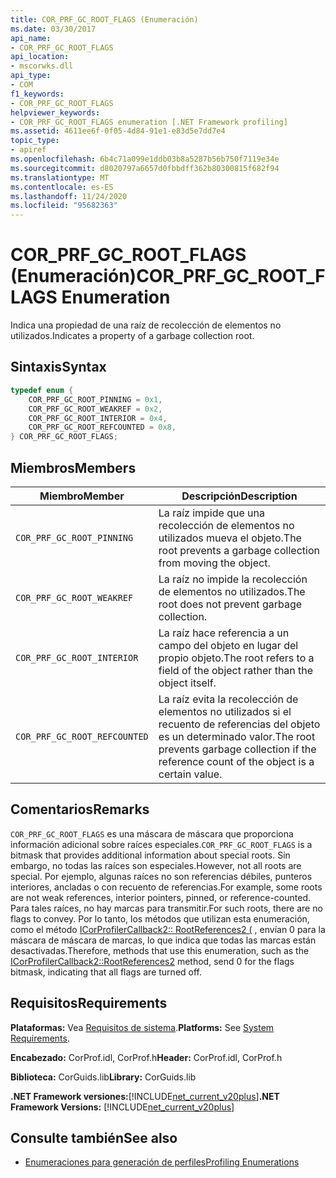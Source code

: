 ```yaml
---
title: COR_PRF_GC_ROOT_FLAGS (Enumeración)
ms.date: 03/30/2017
api_name:
- COR_PRF_GC_ROOT_FLAGS
api_location:
- mscorwks.dll
api_type:
- COM
f1_keywords:
- COR_PRF_GC_ROOT_FLAGS
helpviewer_keywords:
- COR_PRF_GC_ROOT_FLAGS enumeration [.NET Framework profiling]
ms.assetid: 4611ee6f-0f05-4d84-91e1-e83d5e7dd7e4
topic_type:
- apiref
ms.openlocfilehash: 6b4c71a099e1ddb03b8a5287b56b750f7119e34e
ms.sourcegitcommit: d8020797a6657d0fbbdff362b80300815f682f94
ms.translationtype: MT
ms.contentlocale: es-ES
ms.lasthandoff: 11/24/2020
ms.locfileid: "95682363"
---
```

# <a name="cor_prf_gc_root_flags-enumeration"></a><span data-ttu-id="8fc51-102">COR_PRF_GC_ROOT_FLAGS (Enumeración)</span><span class="sxs-lookup"><span data-stu-id="8fc51-102">COR_PRF_GC_ROOT_FLAGS Enumeration</span></span>

<span data-ttu-id="8fc51-103">Indica una propiedad de una raíz de recolección de elementos no utilizados.</span><span class="sxs-lookup"><span data-stu-id="8fc51-103">Indicates a property of a garbage collection root.</span></span>  
  
## <a name="syntax"></a><span data-ttu-id="8fc51-104">Sintaxis</span><span class="sxs-lookup"><span data-stu-id="8fc51-104">Syntax</span></span>  
  
```cpp  
typedef enum {  
    COR_PRF_GC_ROOT_PINNING = 0x1,  
    COR_PRF_GC_ROOT_WEAKREF = 0x2,  
    COR_PRF_GC_ROOT_INTERIOR = 0x4,  
    COR_PRF_GC_ROOT_REFCOUNTED = 0x8,  
} COR_PRF_GC_ROOT_FLAGS;  
```  
  
## <a name="members"></a><span data-ttu-id="8fc51-105">Miembros</span><span class="sxs-lookup"><span data-stu-id="8fc51-105">Members</span></span>  
  
|<span data-ttu-id="8fc51-106">Miembro</span><span class="sxs-lookup"><span data-stu-id="8fc51-106">Member</span></span>|<span data-ttu-id="8fc51-107">Descripción</span><span class="sxs-lookup"><span data-stu-id="8fc51-107">Description</span></span>|  
|------------|-----------------|  
|`COR_PRF_GC_ROOT_PINNING`|<span data-ttu-id="8fc51-108">La raíz impide que una recolección de elementos no utilizados mueva el objeto.</span><span class="sxs-lookup"><span data-stu-id="8fc51-108">The root prevents a garbage collection from moving the object.</span></span>|  
|`COR_PRF_GC_ROOT_WEAKREF`|<span data-ttu-id="8fc51-109">La raíz no impide la recolección de elementos no utilizados.</span><span class="sxs-lookup"><span data-stu-id="8fc51-109">The root does not prevent garbage collection.</span></span>|  
|`COR_PRF_GC_ROOT_INTERIOR`|<span data-ttu-id="8fc51-110">La raíz hace referencia a un campo del objeto en lugar del propio objeto.</span><span class="sxs-lookup"><span data-stu-id="8fc51-110">The root refers to a field of the object rather than the object itself.</span></span>|  
|`COR_PRF_GC_ROOT_REFCOUNTED`|<span data-ttu-id="8fc51-111">La raíz evita la recolección de elementos no utilizados si el recuento de referencias del objeto es un determinado valor.</span><span class="sxs-lookup"><span data-stu-id="8fc51-111">The root prevents garbage collection if the reference count of the object is a certain value.</span></span>|  
  
## <a name="remarks"></a><span data-ttu-id="8fc51-112">Comentarios</span><span class="sxs-lookup"><span data-stu-id="8fc51-112">Remarks</span></span>  

 <span data-ttu-id="8fc51-113">`COR_PRF_GC_ROOT_FLAGS` es una máscara de máscara que proporciona información adicional sobre raíces especiales.</span><span class="sxs-lookup"><span data-stu-id="8fc51-113">`COR_PRF_GC_ROOT_FLAGS` is a bitmask that provides additional information about special roots.</span></span> <span data-ttu-id="8fc51-114">Sin embargo, no todas las raíces son especiales.</span><span class="sxs-lookup"><span data-stu-id="8fc51-114">However, not all roots are special.</span></span> <span data-ttu-id="8fc51-115">Por ejemplo, algunas raíces no son referencias débiles, punteros interiores, ancladas o con recuento de referencias.</span><span class="sxs-lookup"><span data-stu-id="8fc51-115">For example, some roots are not weak references, interior pointers, pinned, or reference-counted.</span></span> <span data-ttu-id="8fc51-116">Para tales raíces, no hay marcas para transmitir.</span><span class="sxs-lookup"><span data-stu-id="8fc51-116">For such roots, there are no flags to convey.</span></span> <span data-ttu-id="8fc51-117">Por lo tanto, los métodos que utilizan esta enumeración, como el método [ICorProfilerCallback2:: RootReferences2 (](icorprofilercallback2-rootreferences2-method.md) , envían 0 para la máscara de máscara de marcas, lo que indica que todas las marcas están desactivadas.</span><span class="sxs-lookup"><span data-stu-id="8fc51-117">Therefore, methods that use this enumeration, such as the [ICorProfilerCallback2::RootReferences2](icorprofilercallback2-rootreferences2-method.md) method, send 0 for the flags bitmask, indicating that all flags are turned off.</span></span>  
  
## <a name="requirements"></a><span data-ttu-id="8fc51-118">Requisitos</span><span class="sxs-lookup"><span data-stu-id="8fc51-118">Requirements</span></span>  

 <span data-ttu-id="8fc51-119">**Plataformas:** Vea [Requisitos de sistema](../../get-started/system-requirements.md).</span><span class="sxs-lookup"><span data-stu-id="8fc51-119">**Platforms:** See [System Requirements](../../get-started/system-requirements.md).</span></span>  
  
 <span data-ttu-id="8fc51-120">**Encabezado:** CorProf.idl, CorProf.h</span><span class="sxs-lookup"><span data-stu-id="8fc51-120">**Header:** CorProf.idl, CorProf.h</span></span>  
  
 <span data-ttu-id="8fc51-121">**Biblioteca:** CorGuids.lib</span><span class="sxs-lookup"><span data-stu-id="8fc51-121">**Library:** CorGuids.lib</span></span>  
  
 <span data-ttu-id="8fc51-122">**.NET Framework versiones:**[!INCLUDE[net_current_v20plus](../../../../includes/net-current-v20plus-md.md)]</span><span class="sxs-lookup"><span data-stu-id="8fc51-122">**.NET Framework Versions:** [!INCLUDE[net_current_v20plus](../../../../includes/net-current-v20plus-md.md)]</span></span>  
  
## <a name="see-also"></a><span data-ttu-id="8fc51-123">Consulte también</span><span class="sxs-lookup"><span data-stu-id="8fc51-123">See also</span></span>

- [<span data-ttu-id="8fc51-124">Enumeraciones para generación de perfiles</span><span class="sxs-lookup"><span data-stu-id="8fc51-124">Profiling Enumerations</span></span>](profiling-enumerations.md)
